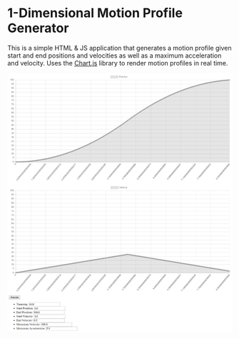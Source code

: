 # 1-Dimensional Motion Profile Generator

This is a simple HTML & JS application that generates a motion profile given start and end positions and velocities as well as a maximum acceleration and velocity. Uses the [Chart.js](https://www.chartjs.org/) library to render motion profiles in real time.

![Screenshot of Motion Profiler](img/screenshot.png)